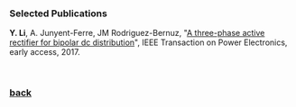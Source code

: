 ### Selected Publications
  
**Y. Li**, A. Junyent-Ferre, JM Rodriguez-Bernuz, "[A three-phase active rectifier for bipolar dc distribution](http://ieeexplore.ieee.org/document/7921443/#full-text-section)", IEEE Transaction on Power Electronics, early access, 2017.  

<br />

### [back](https://yt-li.github.io/)
